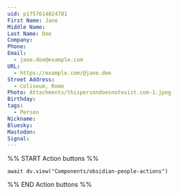 ```yaml
---
uid: p1757614824701
First Name: Jane
Middle Name:
Last Name: Doe
Company:
Phone:
Email:
  - jane.doe@example.com
URL:
  - https://example.com/@jane.doe
Street Address:
  - Coliseum, Rome
Photo: Attachments/thispersondoesnotexist.com-1.jpeg
Birthday:
tags:
  - Person
Nickname:
Bluesky:
Mastodon:
Signal:
---
```


%% START Action buttons %%
```dataviewjs
await dv.view("Components/obsidian-people-actions")
```
%% END Action buttons %%

